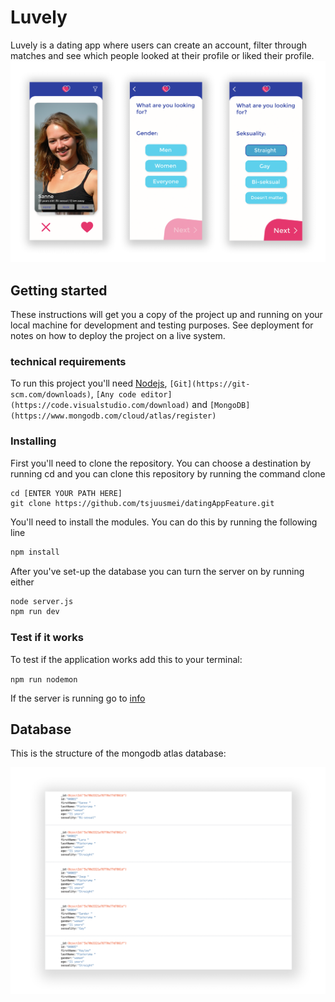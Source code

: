# Luvely
Luvely is a dating app where users can create an account, filter through matches and see which people looked at their profile or liked their profile.
![Luvely](https://github.com/annaboomsma/datingAppFeature/blob/master/documentatie/images/luvely.png)

## Getting started
These instructions will get you a copy of the project up and running on your local machine for development and testing purposes. See deployment for notes on how to deploy the project on a live system.

### technical requirements
To run this project you'll need [Nodejs](https://nodejs.org/en/download/), `[Git](https://git-scm.com/downloads)`, `[Any code editor](https://code.visualstudio.com/download)` and `[MongoDB](https://www.mongodb.com/cloud/atlas/register)`

### Installing
First you'll need to clone the repository. You can choose a destination by running cd and you can clone this repository by running the command clone
```
cd [ENTER YOUR PATH HERE]
git clone https://github.com/tsjuusmei/datingAppFeature.git
```
You'll need to install the modules. You can do this by running the following line
```cmd
npm install
```
After you've set-up the database you can turn the server on by running either
```cmd
node server.js
npm run dev
```

### Test if it works
To test if the application works add this to your terminal:

`npm run nodemon`

If the server is running go to [info](http://localhost:3000/)

## Database 
This is the structure of the mongodb atlas database:

![Database](https://github.com/annaboomsma/datingAppFeature/blob/master/documentatie/images/Database.png)

